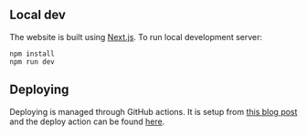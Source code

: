 ## Local dev

The website is built using [Next.js](https://nextjs.org/). To run local development server:

```
npm install
npm run dev
```

## Deploying

Deploying is managed through GitHub actions. It is setup from [this blog post](https://gregrickaby.blog/article/nextjs-github-pages) and the deploy action can be found [here](/.github/workflows/deploy.yml).
